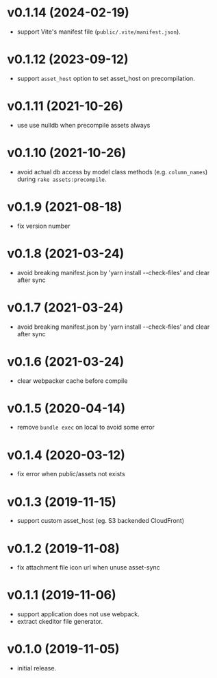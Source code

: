# v0.1.14 (2024-02-19)

* support Vite's manifest file (`public/.vite/manifest.json`).

# v0.1.12 (2023-09-12)

* support `asset_host` option to set asset_host on precompilation.

# v0.1.11 (2021-10-26)

* use use nulldb when precompile assets always

# v0.1.10 (2021-10-26)

* avoid actual db access by model class methods (e.g. `column_names`) during `rake assets:precompile`.

# v0.1.9 (2021-08-18)

* fix version number

# v0.1.8 (2021-03-24)

* avoid breaking manifest.json by 'yarn install --check-files' and clear after sync

# v0.1.7 (2021-03-24)

* avoid breaking manifest.json by 'yarn install --check-files' and clear after sync

# v0.1.6 (2021-03-24)

* clear webpacker cache before compile

# v0.1.5 (2020-04-14)

* remove `bundle exec` on local to avoid some error

# v0.1.4 (2020-03-12)

* fix error when public/assets not exists

# v0.1.3 (2019-11-15)

* support custom asset_host (eg. S3 backended CloudFront)

# v0.1.2 (2019-11-08)

* fix attachment file icon url when unuse asset-sync

# v0.1.1 (2019-11-06)

* support application does not use webpack.
* extract ckeditor file generator.

# v0.1.0 (2019-11-05)

* initial release.

